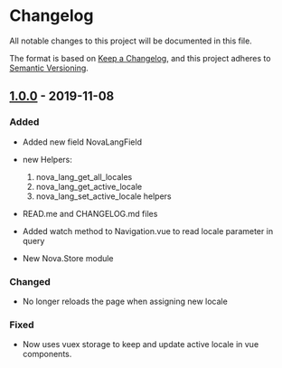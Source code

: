 # Changelog

All notable changes to this project will be documented in this file.

The format is based on [Keep a Changelog](https://keepachangelog.com/en/1.0.0/),
and this project adheres to [Semantic Versioning](https://semver.org/spec/v2.0.0.html).

## [1.0.0] - 2019-11-08

### Added

- Added new field NovaLangField
- new Helpers:

  1. nova_lang_get_all_locales
  2. nova_lang_get_active_locale
  3. nova_lang_set_active_locale helpers

- READ.me and CHANGELOG.md files
- Added watch method to Navigation.vue to read locale parameter in query
- New Nova.Store module

### Changed

- No longer reloads the page when assigning new locale

### Fixed

- Now uses vuex storage to keep and update active locale in vue components.

[1.0.0]: https://github.com/optimistdigital/nova-lang/releases/tag/1.0

